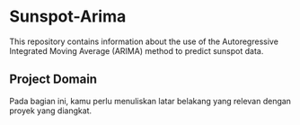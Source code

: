 # Sunspot-Arima
This repository contains information about the use of the Autoregressive Integrated Moving Average (ARIMA) method to predict sunspot data.

## Project Domain

Pada bagian ini, kamu perlu menuliskan latar belakang yang relevan dengan proyek yang diangkat.
